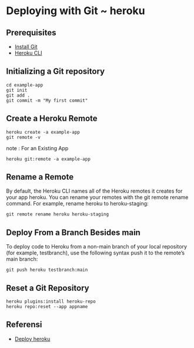 # Deploying with Git ~ heroku

## Prerequisites
- [Install Git](https://git-scm.com/downloads)
- [Heroku CLI](https://devcenter.heroku.com/articles/heroku-cli#install-the-heroku-cli)

## Initializing a Git repository
```
cd example-app
git init
git add .
git commit -m "My first commit"
```

## Create a Heroku Remote
```
heroku create -a example-app
git remote -v
```
note : For an Existing App
```
heroku git:remote -a example-app
```
## Rename a Remote

By default, the Heroku CLI names all of the Heroku remotes it creates for your app heroku. You can rename your remotes with the git remote rename command. For example, rename heroku to heroku-staging:
```
git remote rename heroku heroku-staging
```
## Deploy From a Branch Besides main
To deploy code to Heroku from a non-main branch of your local repository (for example, testbranch), use the following syntax push it to the remote’s main branch:
```
git push heroku testbranch:main
```

## Reset a Git Repository
```
heroku plugins:install heroku-repo
heroku repo:reset --app appname
```


## Referensi
- [Deploy heroku](https://devcenter.heroku.com/articles/git#prerequisites-install-git-and-the-heroku-cli)